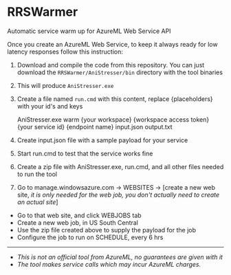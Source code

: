 # RRSWarmer
Automatic service warm up for AzureML Web Service API 

Once you create an AzureML Web Service, to keep it always ready for low latency responses follow this instruction:

1) Download and compile the code from this repository. You can just download the `RRSWarmer/AniStresser/bin` directory with the tool binaries

2) This will produce `AniStresser.exe` 

3) Create a file named `run.cmd` with this content, replace {placeholders} with your id's and keys

	AniStresser.exe warm {your workspace} {workspace access token} {your service id} {endpoint name} input.json output.txt
	
4) Create input.json file with a sample payload for your service

5) Start run.cmd to test that the service works fine

6) Create a zip file with AniStresser.exe, run.cmd, and all other files needed to run the tool

7) Go to manage.windowsazure.com -> WEBSITES -> [create a new web site, *it is only needed for the web job, you don't actually need to create an actual site*]
* Go to that web site, and click WEBJOBS tab
* Create a new web job, in US South Central
* Use the zip file created above to supply the payload for the job
* Configure the job to run on SCHEDULE, every 6 hrs
	
  
----------------------
* *This is not an official tool from AzureML, no guarantees are given with it*
* *The tool makes service calls which may incur AzureML charges.* 
   

